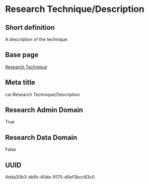 # Research Technique/Description
## Short definition
A description of the technique.
## Base page
[Research Technique](../../Objects/Research%20Technique.md)
## Meta title
csr:Research Technique/Description
## Research Admin Domain
True
## Research Data Domain
False
## UUID
4dda30b3-bbfb-40de-9175-d5ef3bcc83c0
